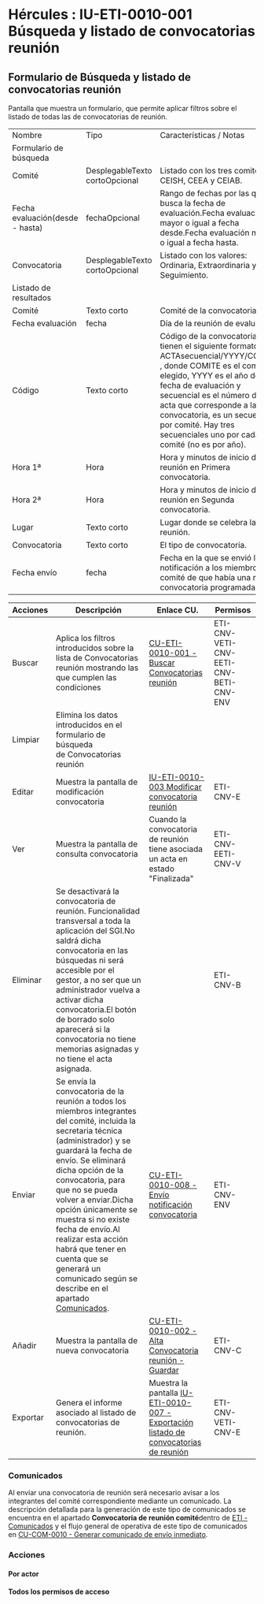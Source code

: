 # Hércules : IU\-ETI\-0010\-001 Búsqueda y listado de convocatorias reunión



## Formulario de Búsqueda y listado de convocatorias reunión

Pantalla que muestra un formulario, que permite aplicar filtros sobre el listado de todas las de convocatorias de reunión.



|  | | |
| --- | --- | --- |
| Nombre | Tipo | Características / Notas |
| Formulario de búsqueda | | |
| Comité | DesplegableTexto cortoOpcional | Listado con los tres comités: CEISH, CEEA y CEIAB. |
| Fecha evaluación(desde \- hasta) | fechaOpcional | Rango de fechas por las que se busca la fecha de evaluación.Fecha evaluación mayor o igual a fecha desde.Fecha evaluación menor o igual a fecha hasta. |
| Convocatoria | DesplegableTexto cortoOpcional | Listado con los valores: Ordinaria, Extraordinaria y Seguimiento. |
| Listado de resultados | | |
| Comité | Texto corto | Comité de la convocatoria. |
| Fecha evaluación | fecha | Día de la reunión de evaluación. |
| Código | Texto corto | Código de la convocatoria, tienen el siguiente formato ACTAsecuencial/YYYY/COMITE , donde COMITE es el comité elegido, YYYY es el año de la fecha de evaluación y secuencial es el número del acta que corresponde a la convocatoria, es un secuencial por comité. Hay tres secuenciales uno por cada comité (no es por año). |
| Hora 1ª | Hora | Hora y minutos de inicio de la reunión en Primera convocatoria. |
| Hora 2ª | Hora | Hora y minutos de inicio de la reunión en Segunda convocatoria. |
| Lugar | Texto corto | Lugar donde se celebra la reunión. |
| Convocatoria | Texto corto | El tipo de convocatoria. |
| Fecha envío | fecha | Fecha en la que se envió la notificación a los miembros del comité de que había una nueva convocatoria programada. |



| Acciones | Descripción | Enlace CU. | Permisos |
| --- | --- | --- | --- |
| Buscar | Aplica los filtros introducidos sobre la lista de Convocatorias reunión mostrando las que cumplen las condiciones | [CU\-ETI\-0010\-001 \- Buscar Convocatorias reunión](/hercules/sgi-sistema-de-gestion-de-investigacion/requisitos-y-analisis-funcional/analisis-funcional-sgi-hercules/eti-modulo-de-etica/eti-casos-de-uso/cu-eti-0010-gestion-convocatorias-reunion/cu-eti-0010-001-buscar-convocatorias-reunion.md "/hercules/sgi-sistema-de-gestion-de-investigacion/requisitos-y-analisis-funcional/analisis-funcional-sgi-hercules/eti-modulo-de-etica/eti-casos-de-uso/cu-eti-0010-gestion-convocatorias-reunion/cu-eti-0010-001-buscar-convocatorias-reunion.md") | ETI\-CNV\-VETI\-CNV\-EETI\-CNV\-BETI\-CNV\-ENV |
| Limpiar | Elimina los datos introducidos en el formulario de búsqueda de Convocatorias reunión |  |  |
| Editar | Muestra la pantalla de modificación convocatoria | [IU\-ETI\-0010\-003 Modificar convocatoria reunión](/hercules/sgi-sistema-de-gestion-de-investigacion/requisitos-y-analisis-funcional/analisis-funcional-sgi-hercules/eti-modulo-de-etica/eti-interfaz-de-usuario/iu-eti-0010-gestion-de-convocatorias-reunion/iu-eti-0010-003-modificar-convocatoria-reunion.md "/hercules/sgi-sistema-de-gestion-de-investigacion/requisitos-y-analisis-funcional/analisis-funcional-sgi-hercules/eti-modulo-de-etica/eti-interfaz-de-usuario/iu-eti-0010-gestion-de-convocatorias-reunion/iu-eti-0010-003-modificar-convocatoria-reunion.md") | ETI\-CNV\-E |
| Ver | Muestra la pantalla de consulta convocatoria | Cuando la convocatoria de reunión tiene asociada un acta en estado "Finalizada" | ETI\-CNV\-EETI\-CNV\-V |
| Eliminar | Se desactivará la convocatoria de reunión. Funcionalidad transversal a toda la aplicación del SGI.No saldrá dicha convocatoria en las búsquedas ni será accesible por el gestor, a no ser que un administrador vuelva a activar dicha convocatoria.El botón de borrado solo aparecerá si la convocatoria no tiene memorias asignadas y no tiene el acta asignada. |  | ETI\-CNV\-B |
| Enviar | Se envía la convocatoria de la reunión a todos los miembros integrantes del comité, incluida la secretaria técnica (administrador) y se guardará la fecha de envío. Se eliminará dicha opción de la convocatoria, para que no se pueda volver a enviar.Dicha opción únicamente se muestra si no existe fecha de envío.Al realizar esta acción habrá que tener en cuenta que se generará un comunicado según se describe en el apartado [Comunicados](#IUETI0010001Búsquedaylistadodeconvocatoriasreunión-comunicados "#IUETI0010001Búsquedaylistadodeconvocatoriasreunión-comunicados"). | [CU\-ETI\-0010\-008 \- Envío notificación convocatoria](/hercules/sgi-sistema-de-gestion-de-investigacion/requisitos-y-analisis-funcional/analisis-funcional-sgi-hercules/eti-modulo-de-etica/eti-casos-de-uso/cu-eti-0010-gestion-convocatorias-reunion/cu-eti-0010-008-envio-notificacion-convocatoria.md "/hercules/sgi-sistema-de-gestion-de-investigacion/requisitos-y-analisis-funcional/analisis-funcional-sgi-hercules/eti-modulo-de-etica/eti-casos-de-uso/cu-eti-0010-gestion-convocatorias-reunion/cu-eti-0010-008-envio-notificacion-convocatoria.md") | ETI\-CNV\-ENV |
| Añadir | Muestra la pantalla de nueva convocatoria | [CU\-ETI\-0010\-002 \- Alta Convocatoria reunión \- Guardar](/hercules/sgi-sistema-de-gestion-de-investigacion/requisitos-y-analisis-funcional/analisis-funcional-sgi-hercules/eti-modulo-de-etica/eti-casos-de-uso/cu-eti-0010-gestion-convocatorias-reunion/cu-eti-0010-002-alta-convocatoria-reunion-guardar.md "/hercules/sgi-sistema-de-gestion-de-investigacion/requisitos-y-analisis-funcional/analisis-funcional-sgi-hercules/eti-modulo-de-etica/eti-casos-de-uso/cu-eti-0010-gestion-convocatorias-reunion/cu-eti-0010-002-alta-convocatoria-reunion-guardar.md") | ETI\-CNV\-C |
| Exportar | Genera el informe asociado al listado de convocatorias de reunión. | Muestra la pantalla [IU\-ETI\-0010\-007 \- Exportación listado de convocatorias de reunión](/hercules/sgi-sistema-de-gestion-de-investigacion/requisitos-y-analisis-funcional/analisis-funcional-sgi-hercules/eti-modulo-de-etica/eti-interfaz-de-usuario/iu-eti-0010-gestion-de-convocatorias-reunion/iu-eti-0010-007-exportacion-listado-de-convocatorias-de-reunion.md "/hercules/sgi-sistema-de-gestion-de-investigacion/requisitos-y-analisis-funcional/analisis-funcional-sgi-hercules/eti-modulo-de-etica/eti-interfaz-de-usuario/iu-eti-0010-gestion-de-convocatorias-reunion/iu-eti-0010-007-exportacion-listado-de-convocatorias-de-reunion.md") | ETI\-CNV\-VETI\-CNV\-E |

### Comunicados

Al enviar una convocatoria de reunión será necesario avisar a los integrantes del comité correspondiente mediante un comunicado. La descripción detallada para la generación de este tipo de comunicados se encuentra en el apartado **Convocatoria de reunión comité**dentro de [ETI \- Comunicados](/hercules/sgi-sistema-de-gestion-de-investigacion/requisitos-y-analisis-funcional/analisis-funcional-sgi-hercules/eti-modulo-de-etica/eti-comunicados.md "/hercules/sgi-sistema-de-gestion-de-investigacion/requisitos-y-analisis-funcional/analisis-funcional-sgi-hercules/eti-modulo-de-etica/eti-comunicados.md") y el flujo general de operativa de este tipo de comunicados en [CU\-COM\-0010 \- Generar comunicado de envío inmediato](/hercules/sgi-sistema-de-gestion-de-investigacion/requisitos-y-analisis-funcional/analisis-funcional-sgi-hercules/gen-aspectos-generales/com-modulo-de-comunicados/com-casos-de-uso/cu-com-0010-generar-comunicado-de-envio-inmediato.md "/hercules/sgi-sistema-de-gestion-de-investigacion/requisitos-y-analisis-funcional/analisis-funcional-sgi-hercules/gen-aspectos-generales/com-modulo-de-comunicados/com-casos-de-uso/cu-com-0010-generar-comunicado-de-envio-inmediato.md").

### Acciones

#### Por actor

#### Todos los permisos de acceso




